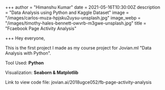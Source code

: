 +++
author = "Himanshu Kumar"
date = 2021-05-16T10:30:00Z
description = "Data Analysis using Python and Kaggle Dataset"
image = "/images/carlos-muza-hpjsku2uysu-unsplash.jpg"
image_webp = "/images/timothy-hales-bennett-owvrb-m3gwe-unsplash.jpg"
title = "Fcaebook Page Activity Analysis"

+++
Hey everyone,

This is the first project I made as my course project for Jovian.ml "Data Analysis with Python". 

Tool Used: **Python**

Visualization: **Seaborn & Matplotlib**

Link to view code file: jovian.ai/2018ugce052/fb-page-activity-analysis